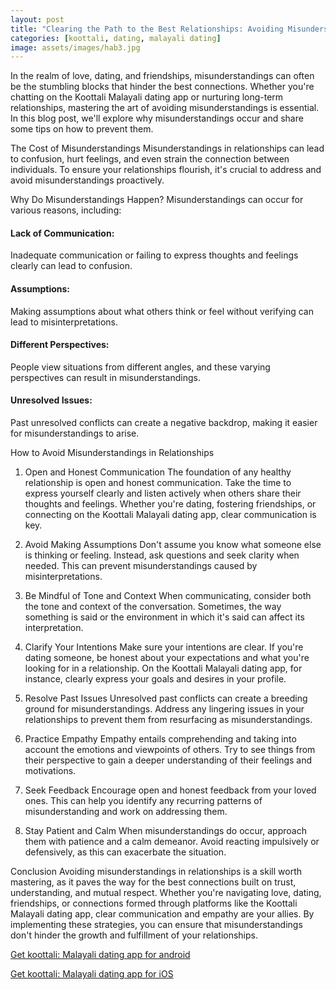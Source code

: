 ```yaml
---
layout: post
title: "Clearing the Path to the Best Relationships: Avoiding Misunderstandings || Koottali Malayali Dating App"
categories: [koottali, dating, malayali dating]
image: assets/images/hab3.jpg
---
```



In the realm of love, dating, and friendships, misunderstandings can often be the stumbling blocks that hinder the best connections. Whether you're chatting on the Koottali Malayali dating app or nurturing long-term relationships, mastering the art of avoiding misunderstandings is essential. In this blog post, we'll explore why misunderstandings occur and share some tips on how to prevent them.

The Cost of Misunderstandings
Misunderstandings in relationships can lead to confusion, hurt feelings, and even strain the connection between individuals. To ensure your relationships flourish, it's crucial to address and avoid misunderstandings proactively.

Why Do Misunderstandings Happen?
Misunderstandings can occur for various reasons, including:

#### Lack of Communication: 
Inadequate communication or failing to express thoughts and feelings clearly can lead to confusion.

#### Assumptions: 
Making assumptions about what others think or feel without verifying can lead to misinterpretations.

#### Different Perspectives: 
People view situations from different angles, and these varying perspectives can result in misunderstandings.

#### Unresolved Issues: 
Past unresolved conflicts can create a negative backdrop, making it easier for misunderstandings to arise.

How to Avoid Misunderstandings in Relationships
1. Open and Honest Communication
The foundation of any healthy relationship is open and honest communication. Take the time to express yourself clearly and listen actively when others share their thoughts and feelings. Whether you're dating, fostering friendships, or connecting on the Koottali Malayali dating app, clear communication is key.

2. Avoid Making Assumptions
Don't assume you know what someone else is thinking or feeling. Instead, ask questions and seek clarity when needed. This can prevent misunderstandings caused by misinterpretations.

3. Be Mindful of Tone and Context
When communicating, consider both the tone and context of the conversation. Sometimes, the way something is said or the environment in which it's said can affect its interpretation.

4. Clarify Your Intentions
Make sure your intentions are clear. If you're dating someone, be honest about your expectations and what you're looking for in a relationship. On the Koottali Malayali dating app, for instance, clearly express your goals and desires in your profile.

5. Resolve Past Issues
Unresolved past conflicts can create a breeding ground for misunderstandings. Address any lingering issues in your relationships to prevent them from resurfacing as misunderstandings.

6. Practice Empathy
Empathy entails comprehending and taking into account the emotions and viewpoints of others. Try to see things from their perspective to gain a deeper understanding of their feelings and motivations.

7. Seek Feedback
Encourage open and honest feedback from your loved ones. This can help you identify any recurring patterns of misunderstanding and work on addressing them.

8. Stay Patient and Calm
When misunderstandings do occur, approach them with patience and a calm demeanor. Avoid reacting impulsively or defensively, as this can exacerbate the situation.

Conclusion
Avoiding misunderstandings in relationships is a skill worth mastering, as it paves the way for the best connections built on trust, understanding, and mutual respect. Whether you're navigating love, dating, friendships, or connections formed through platforms like the Koottali Malayali dating app, clear communication and empathy are your allies. By implementing these strategies, you can ensure that misunderstandings don't hinder the growth and fulfillment of your relationships.

[Get koottali: Malayali dating app for android](https://play.google.com/store/apps/details?id=com.koottali.app&hl=en_IN&gl=US)

[Get koottali: Malayali dating app for iOS](https://apps.apple.com/us/app/koottali-connect-with-mallus/id6448742453)
